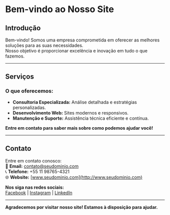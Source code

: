 # Bem-vindo ao Nosso Site

## Introdução
Bem-vindo! Somos uma empresa comprometida em oferecer as melhores soluções para as suas necessidades.  
Nosso objetivo é proporcionar excelência e inovação em tudo o que fazemos.  

---

## Serviços
### O que oferecemos:
- **Consultoria Especializada:** Análise detalhada e estratégias personalizadas.  
- **Desenvolvimento Web:** Sites modernos e responsivos.  
- **Manutenção e Suporte:** Assistência técnica eficiente e contínua.  

**Entre em contato para saber mais sobre como podemos ajudar você!**

---

## Contato
Entre em contato conosco:  
📧 **Email:** contato@seudominio.com  
📞 **Telefone:** +55 11 98765-4321  
🌐 **Website:** [www.seudominio.com](http://www.seudominio.com)  

**Nos siga nas redes sociais:**  
[Facebook](#) | [Instagram](#) | [LinkedIn](#)

---

**Agradecemos por visitar nosso site! Estamos à disposição para ajudar.**